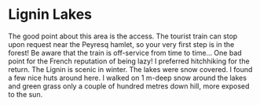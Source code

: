 # Lignin Lakes

The good point about this area is the access. The tourist train can stop upon request near the Peyresq hamlet, so your very first step is in the forest! Be aware that the train is off-service from time to time... One bad point for the French reputation of being lazy! I preferred hitchhiking for the return. The Lignin is scenic in winter. The lakes were snow covered. I found a few nice huts around here. I walked on 1 m-deep snow around the lakes and green grass only a couple of hundred metres down hill, more exposed to the sun.